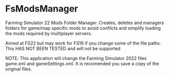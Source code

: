 # FsModsManager
Farming Simulator 22 Mods Folder Manager.
Creates, deletes and managers folders for game/map specific mods to avoid confilcts and simplify loading the mods required by multiplayer servers.

Aimed at FS22 but may work for FS19 if you change some of the file paths. This HAS NOT BEEN TESTED and will not be supported

NOTE: This application will change the Farming Simulator 2022 files game.xml and gameSettings.xml. It is recomended you save a copy of the original files.
